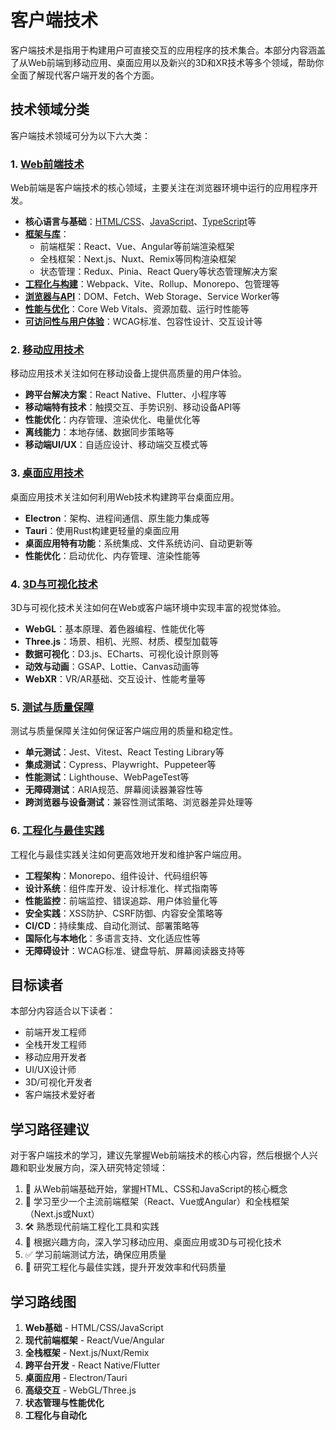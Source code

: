 # 客户端技术

客户端技术是指用于构建用户可直接交互的应用程序的技术集合。本部分内容涵盖了从Web前端到移动应用、桌面应用以及新兴的3D和XR技术等多个领域，帮助你全面了解现代客户端开发的各个方面。

## 技术领域分类

客户端技术领域可分为以下六大类：

### 1. [Web前端技术](/client/web前端技术/)

Web前端是客户端技术的核心领域，主要关注在浏览器环境中运行的应用程序开发。

- **核心语言与基础**：[HTML/CSS](/client/web前端技术/css/)、[JavaScript](/client/web前端技术/javascript/)、[TypeScript](/client/web前端技术/typescript/)等
- **[框架与库](/client/web前端技术/框架与库/)**：
  - 前端框架：React、Vue、Angular等前端渲染框架
  - 全栈框架：Next.js、Nuxt、Remix等同构渲染框架
  - 状态管理：Redux、Pinia、React Query等状态管理解决方案
- **[工程化与构建](/client/web前端技术/工程化与构建/)**：Webpack、Vite、Rollup、Monorepo、包管理等
- **[浏览器与API](/client/web前端技术/浏览器与API/)**：DOM、Fetch、Web Storage、Service Worker等
- **[性能与优化](/client/web前端技术/性能与优化/)**：Core Web Vitals、资源加载、运行时性能等
- **[可访问性与用户体验](/client/web前端技术/可访问性与用户体验/)**：WCAG标准、包容性设计、交互设计等

### 2. [移动应用技术](/client/移动应用技术/)

移动应用技术关注如何在移动设备上提供高质量的用户体验。

- **跨平台解决方案**：React Native、Flutter、小程序等
- **移动端特有技术**：触摸交互、手势识别、移动设备API等
- **性能优化**：内存管理、渲染优化、电量优化等
- **离线能力**：本地存储、数据同步策略等
- **移动端UI/UX**：自适应设计、移动端交互模式等

### 3. [桌面应用技术](/client/桌面应用技术/)

桌面应用技术关注如何利用Web技术构建跨平台桌面应用。

- **Electron**：架构、进程间通信、原生能力集成等
- **Tauri**：使用Rust构建更轻量的桌面应用
- **桌面应用特有功能**：系统集成、文件系统访问、自动更新等
- **性能优化**：启动优化、内存管理、渲染性能等

### 4. [3D与可视化技术](/client/3D与可视化技术/)

3D与可视化技术关注如何在Web或客户端环境中实现丰富的视觉体验。

- **WebGL**：基本原理、着色器编程、性能优化等
- **Three.js**：场景、相机、光照、材质、模型加载等
- **数据可视化**：D3.js、ECharts、可视化设计原则等
- **动效与动画**：GSAP、Lottie、Canvas动画等
- **WebXR**：VR/AR基础、交互设计、性能考量等

### 5. [测试与质量保障](/client/测试与质量保障/)

测试与质量保障关注如何保证客户端应用的质量和稳定性。

- **单元测试**：Jest、Vitest、React Testing Library等
- **集成测试**：Cypress、Playwright、Puppeteer等
- **性能测试**：Lighthouse、WebPageTest等
- **无障碍测试**：ARIA规范、屏幕阅读器兼容性等
- **跨浏览器与设备测试**：兼容性测试策略、浏览器差异处理等

### 6. [工程化与最佳实践](/client/工程化与最佳实践/)

工程化与最佳实践关注如何更高效地开发和维护客户端应用。

- **工程架构**：Monorepo、组件设计、代码组织等
- **设计系统**：组件库开发、设计标准化、样式指南等
- **性能监控**：前端监控、错误追踪、用户体验量化等
- **安全实践**：XSS防护、CSRF防御、内容安全策略等
- **CI/CD**：持续集成、自动化测试、部署策略等
- **国际化与本地化**：多语言支持、文化适应性等
- **无障碍设计**：WCAG标准、键盘导航、屏幕阅读器支持等

## 目标读者

本部分内容适合以下读者：

- 前端开发工程师
- 全栈开发工程师
- 移动应用开发者
- UI/UX设计师
- 3D/可视化开发者
- 客户端技术爱好者

## 学习路径建议

对于客户端技术的学习，建议先掌握Web前端技术的核心内容，然后根据个人兴趣和职业发展方向，深入研究特定领域：

1. 🔰 从Web前端基础开始，掌握HTML、CSS和JavaScript的核心概念
2. 🧩 学习至少一个主流前端框架（React、Vue或Angular）和全栈框架（Next.js或Nuxt）
3. 🛠️ 熟悉现代前端工程化工具和实践
4. 🔄 根据兴趣方向，深入学习移动应用、桌面应用或3D与可视化技术
5. ✅ 学习前端测试方法，确保应用质量
6. 🚀 研究工程化与最佳实践，提升开发效率和代码质量


## 学习路线图

1. **Web基础** - HTML/CSS/JavaScript
2. **现代前端框架** - React/Vue/Angular
3. **全栈框架** - Next.js/Nuxt/Remix
4. **跨平台开发** - React Native/Flutter
5. **桌面应用** - Electron/Tauri
6. **高级交互** - WebGL/Three.js
7. **状态管理与性能优化**
8. **工程化与自动化**

